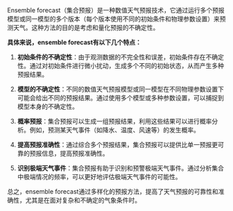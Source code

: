 Ensemble forecast（集合预报）是一种数值天气预报技术，它通过运行多个预报模型或同一模型的多个版本（每个版本使用不同的初始条件和物理参数设置）来预测天气。这种方法的目的是考虑和量化预报的不确定性。

**具体来说，ensemble forecast有以下几个特点：**

1. **初始条件的不确定性**：由于观测数据的不完全性和误差，初始条件存在不确定性。通过对初始条件进行微小扰动，生成多个不同的初始状态，从而产生多种预报结果。

2. **模型的不确定性**：不同的数值天气预报模型或同一模型在不同物理参数设置下可能会给出不同的预报结果。通过使用多个模型或多种参数设置，可以捕捉到模型本身的不确定性。

3. **概率预报**：集合预报可以生成一组预报结果，利用这些结果可以进行概率分析。例如，预测某天气事件（如降水、温度、风速等）的发生概率。

4. **提高预报准确性**：通过综合多个预报结果，集合预报可以提供比单一预报更可靠的预报信息，提高预报准确性。

5. **识别极端天气事件**：集合预报有助于识别和预警极端天气事件。通过分析集合中极端情况的频率，可以更好地评估极端天气事件的可能性。

总之，ensemble forecast通过多样化的预报方法，提高了天气预报的可靠性和准确性，尤其是在面对复杂和不确定的气象条件时。